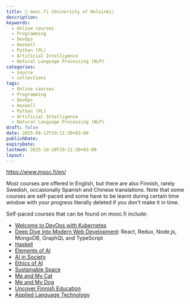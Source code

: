 ```yaml
---
title: 🔖 mooc.fi〈University of Helsinki〉
description:
keywords:
  - Online courses
  - Programming
  - DevOps
  - Haskell
  - Python (PL)
  - Artificial Intelligence
  - Natural Language Processing (NLP)
categories:
  - source
  - collections
tags:
  - Online courses
  - Programming
  - DevOps
  - Haskell
  - Python (PL)
  - Artificial Intelligence
  - Natural Language Processing (NLP)
draft: false
date: 2025-08-12T19:11:30+03:00
publishDate:
expiryDate:
lastmod: 2025-10-20T19:11:30+03:00
layout:
---
```

https://www.mooc.fi/en/

Most courses are offered in English, but there are also Finnish, rarely Swedish, occasionally Spanish and Chinese translations. Note that some courses are self-paced and some have to be learnt during certain time window with your progress literally deleted if you don't make it in time. 

Self-paced courses that can be found on mooc.fi include: 
- [Welcome to DevOps with Kubernetes](https://courses.mooc.fi/org/uh-cs/courses/devops-with-kubernetes)
- [Deep Dive Into Modern Web Development](https://fullstackopen.com/en/): React, Redux, Node.js, MongoDB, GraphQL and TypeScript
- [Haskell](https://haskell.mooc.fi/) 
- [Elements of AI](https://www.elementsofai.com/)
- [AI in Society](https://courses.mooc.fi/org/uh-cs/courses/ai-in-society)
- [Ethics of AI](https://ethics-of-ai.mooc.fi/)
- [Sustainable Space](https://courses.mooc.fi/org/uh-physics/courses/sustainable-space)
- [Me and My Cat](https://courses.mooc.fi/org/uh-veterinary-biosciences/courses/me-and-my-cat)
- [Me and My Dog](https://courses.mooc.fi/org/uh-veterinary-biosciences/courses/me-and-my-dog)
- [Uncover Finnish Education](https://courses.mooc.fi/org/uh-edu/courses/uncover-finnish-education)
- [Applied Language Technology](https://applied-language-technology.mooc.fi/html/index.html)
